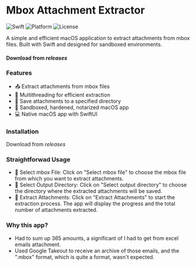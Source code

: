 # Mbox Attachment Extractor

![Swift](https://img.shields.io/badge/Swift-5.3-orange.svg)
![Platform](https://img.shields.io/badge/Platform-macOS-lightgrey.svg)
![License](https://img.shields.io/badge/License-MIT-blue.svg)

A simple and efficient macOS application to extract attachments from mbox files.
Built with Swift and designed for sandboxed environments.
#### Download from _releases_  


### Features

- 📤 Extract attachments from mbox files
- 🔀 Multithreading for efficient extraction
- 📎 Save attachments to a specified directory
- 🛅 Sandboxed, hardened, notarized macOS app
- 💻 Native macOS app with SwiftUI

### Installation

Download from _releases_  

### Straightforwad Usage

- 📨 Select mbox File: Click on "Select mbox file" to choose the mbox file from which you want to extract attachments.
- 📂 Select Output Directory: Click on "Select output directory" to choose the directory where the extracted attachments will be saved.
- 💾 Extract Attachments: Click on "Extract Attachments" to start the extraction process. The app will display the progress and the total number of attachments extracted.


### Why this app?   

- Had to sum up 365 amounts, a significant of I had to get from excel emails attachment.
- Used Google Takeout to receive an archive of those emails, and the ".mbox" format, which is quite a format, wasn't expected.
